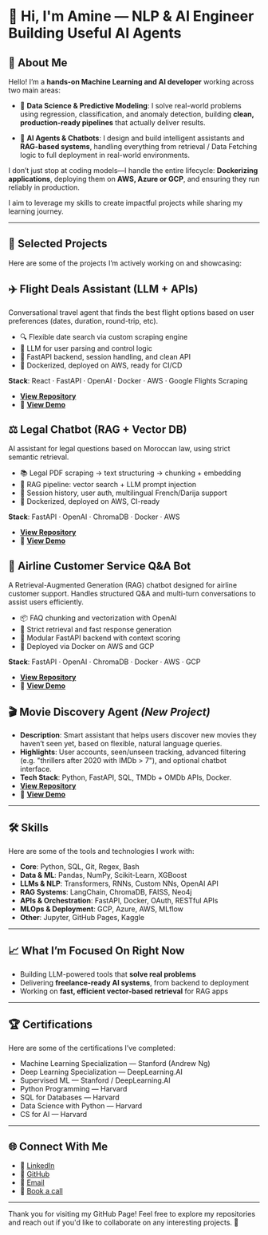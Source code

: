 # 👋 Hi, I'm Amine — NLP & AI Engineer Building Useful AI Agents

## 🌟 About Me

Hello! I’m a **hands-on Machine Learning and AI developer** working across two main areas:

- 🧮 **Data Science & Predictive Modeling**: I solve real-world problems using regression, classification, and anomaly detection, building **clean, production-ready pipelines** that actually deliver results.  

- 🤖 **AI Agents & Chatbots**: I design and build intelligent assistants and **RAG-based systems**, handling everything from retrieval / Data Fetching logic to full deployment in real-world environments.

I don’t just stop at coding models—I handle the entire lifecycle: **Dockerizing applications**, deploying them on **AWS, Azure or GCP**, and ensuring they run reliably in production.  

I aim to leverage my skills to create impactful projects while sharing my learning journey.

---

## 🚀 Selected Projects

Here are some of the projects I’m actively working on and showcasing:

## ✈️ Flight Deals Assistant (LLM + APIs)
Conversational travel agent that finds the best flight options based on user preferences (dates, duration, round-trip, etc).

- 🔍 Flexible date search via custom scraping engine
- 🤖 LLM for user parsing and control logic
- 🧱 FastAPI backend, session handling, and clean API
- 🚀 Dockerized, deployed on AWS, ready for CI/CD

**Stack**: React · FastAPI · OpenAI · Docker · AWS · Google Flights Scraping

- **[View Repository](https://github.com/aminebenkii/best-flight-deals-assistant)**
- 🎥 **[View Demo](http://flight-sniper-frontend.s3-website.eu-north-1.amazonaws.com)**
  



## ⚖️ Legal Chatbot (RAG + Vector DB)
AI assistant for legal questions based on Moroccan law, using strict semantic retrieval.

- 📚 Legal PDF scraping → text structuring → chunking + embedding
- 🧠 RAG pipeline: vector search + LLM prompt injection
- 🔐 Session history, user auth, multilingual French/Darija support
- 🚀 Dockerized, deployed on AWS, CI-ready

**Stack**: FastAPI · OpenAI · ChromaDB · Docker · AWS

- **[View Repository](#)**
- 🎥 **[View Demo](#)**  


  
## 🛫 Airline Customer Service Q&A Bot  
A Retrieval-Augmented Generation (RAG) chatbot designed for airline customer support. Handles structured Q&A and multi-turn conversations to assist users efficiently.

- 📦 FAQ chunking and vectorization with OpenAI
- 🎯 Strict retrieval and fast response generation
- 🧩 Modular FastAPI backend with context scoring
- 🚀 Deployed via Docker on AWS and GCP

**Stack**: FastAPI · OpenAI · ChromaDB · Docker · AWS · GCP

- **[View Repository](https://github.com/aminebenkii/airline-rag-customer-service)**
- 🎥 **[View Demo](https://airline-chatbot-781069302485.europe-west9.run.app/)**   



## 🎬 Movie Discovery Agent *(New Project)*  
- **Description**: Smart assistant that helps users discover new movies they haven’t seen yet, based on flexible, natural language queries.  
- **Highlights**: User accounts, seen/unseen tracking, advanced filtering (e.g. "thrillers after 2020 with IMDb > 7"), and optional chatbot interface.  
- **Tech Stack**: Python, FastAPI, SQL, TMDb + OMDb APIs, Docker.  
- **[View Repository](#)** 
- 🎥 **[View Demo](#)** 


---


## 🛠️ Skills
Here are some of the tools and technologies I work with:

- **Core**: Python, SQL, Git, Regex, Bash  
- **Data & ML**: Pandas, NumPy, Scikit-Learn, XGBoost  
- **LLMs & NLP**: Transformers, RNNs, Custom NNs, OpenAI API  
- **RAG Systems**: LangChain, ChromaDB, FAISS, Neo4j  
- **APIs & Orchestration**: FastAPI, Docker, OAuth, RESTful APIs  
- **MLOps & Deployment**: GCP, Azure, AWS, MLflow  
- **Other**: Jupyter, GitHub Pages, Kaggle

---


## 📈 What I’m Focused On Right Now  

- Building LLM-powered tools that **solve real problems**
- Delivering **freelance-ready AI systems**, from backend to deployment
- Working on **fast, efficient vector-based retrieval** for RAG apps

  
---


## 🏆 Certifications

Here are some of the certifications I’ve completed:

- Machine Learning Specialization — Stanford (Andrew Ng)
- Deep Learning Specialization — DeepLearning.AI
- Supervised ML — Stanford / DeepLearning.AI  
- Python Programming — Harvard  
- SQL for Databases — Harvard  
- Data Science with Python — Harvard  
- CS for AI — Harvard

---

## 🌐 Connect With Me

- 🔗 [LinkedIn](https://www.linkedin.com/in/amine-benkirane-ml/)  
- 💼 [GitHub](https://github.com/aminebenkii)  
- 📧 [Email](mailto:aminebenkirane.pro@gmail.com)  
- 📅 [Book a call](https://calendly.com/aminebenkirane-pro/30min)

---

Thank you for visiting my GitHub Page! Feel free to explore my repositories and reach out if you'd like to collaborate on any interesting projects. 🚀
